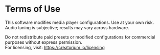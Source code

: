 # Terms of Use

This software modifies media player configurations. Use at your own risk.  
Audio tuning is subjective; results may vary across hardware.  

Do not redistribute paid presets or modified configurations for commercial purposes without express permission.  
For licensing, visit: https://creatorium.io/licensing
